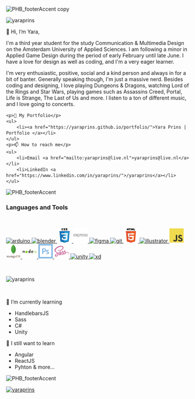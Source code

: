 ![PHB_footerAccent copy](https://user-images.githubusercontent.com/27287809/222522907-2029cd52-1392-4777-81b6-b8d7f169a3bd.png)

<p align="left"> <img src="https://komarev.com/ghpvc/?username=yaraprins&label=Profile%20views&color=0e75b6&style=flat" alt="yaraprins"/> </p>

<section>
	<p>👋 Hi, I’m Yara,</p>
	<p>
		I'm a third year student for the study Communication & Multimedia Design on the Amsterdam University of Applied Sciences. I am following a minor in Applied 		Game Design during the period of early February until late June. I have a love for design as well as coding, and I'm a very eager learner.
	</p>
	<p>
		I'm very enthusiastic, positive, social and a kind person and always in for a bit of banter. Generally speaking though, I'm just a massive nerd. Besides coding 		and designing, I love playing Dungeons & Dragons, watching Lord of the Rings and Star Wars, playing games such as Assassins Creed, Portal, Life is Strange, The 		Last of Us and more. I listen to a ton of different music, and I love going to concerts.
	</p>
</section>

<section>

	<p>💞️ My Portfolio</p>
	<ul>
 		<li><a href="https://yaraprins.github.io/portfolio/">Yara Prins | Portfolio </a></li>
	</ul>
	<p>📫 How to reach me</p>
 	<ul>
   		<li>Email <a href="mailto:yaraprins@live.nl">yaraprins@live.nl</a></li>
  		<li>LinkedIn <a href="https://www.linkedin.com/in/yaraprins/">/yaraprins</a></li>
 	</ul>
</section>

![PHB_footerAccent](https://user-images.githubusercontent.com/27287809/222505411-03cee2e6-ae5b-4cb8-af41-3f510580012d.png)

<h3>Languages and Tools</h3>
</br>

<p> <a href="https://www.arduino.cc/" target="_blank" rel="noreferrer"> <img src="https://cdn.worldvectorlogo.com/logos/arduino-1.svg" alt="arduino" width="40" height="40"/> </a> <a href="https://www.blender.org/" target="_blank" rel="noreferrer"> <img src="https://download.blender.org/branding/community/blender_community_badge_white.svg" alt="blender" width="40" height="40"/> </a> <a href="https://www.w3schools.com/css/" target="_blank" rel="noreferrer"> <img src="https://raw.githubusercontent.com/devicons/devicon/master/icons/css3/css3-original-wordmark.svg" alt="css3" width="40" height="40"/> </a> <a href="https://expressjs.com" target="_blank" rel="noreferrer"> <img src="https://raw.githubusercontent.com/devicons/devicon/master/icons/express/express-original-wordmark.svg" alt="express" width="40" height="40"/> </a> <a href="https://www.figma.com/" target="_blank" rel="noreferrer"> <img src="https://www.vectorlogo.zone/logos/figma/figma-icon.svg" alt="figma" width="40" height="40"/> </a> <a href="https://git-scm.com/" target="_blank" rel="noreferrer"> <img src="https://www.vectorlogo.zone/logos/git-scm/git-scm-icon.svg" alt="git" width="40" height="40"/> </a> <a href="https://www.w3.org/html/" target="_blank" rel="noreferrer"> <img src="https://raw.githubusercontent.com/devicons/devicon/master/icons/html5/html5-original-wordmark.svg" alt="html5" width="40" height="40"/> </a> <a href="https://www.adobe.com/in/products/illustrator.html" target="_blank" rel="noreferrer"> <img src="https://www.vectorlogo.zone/logos/adobe_illustrator/adobe_illustrator-icon.svg" alt="illustrator" width="40" height="40"/> </a> <a href="https://developer.mozilla.org/en-US/docs/Web/JavaScript" target="_blank" rel="noreferrer"> <img src="https://raw.githubusercontent.com/devicons/devicon/master/icons/javascript/javascript-original.svg" alt="javascript" width="40" height="40"/> </a> <a href="https://www.mongodb.com/" target="_blank" rel="noreferrer"> <img src="https://raw.githubusercontent.com/devicons/devicon/master/icons/mongodb/mongodb-original-wordmark.svg" alt="mongodb" width="40" height="40"/> </a> <a href="https://nodejs.org" target="_blank" rel="noreferrer"> <img src="https://raw.githubusercontent.com/devicons/devicon/master/icons/nodejs/nodejs-original-wordmark.svg" alt="nodejs" width="40" height="40"/> </a> <a href="https://www.photoshop.com/en" target="_blank" rel="noreferrer"> <img src="https://raw.githubusercontent.com/devicons/devicon/master/icons/photoshop/photoshop-line.svg" alt="photoshop" width="40" height="40"/> </a> <a href="https://sass-lang.com" target="_blank" rel="noreferrer"> <img src="https://raw.githubusercontent.com/devicons/devicon/master/icons/sass/sass-original.svg" alt="sass" width="40" height="40"/> </a> <a href="https://unity.com/" target="_blank" rel="noreferrer"> <img src="https://www.vectorlogo.zone/logos/unity3d/unity3d-icon.svg" alt="unity" width="40" height="40"/> </a> <a href="https://www.adobe.com/products/xd.html" target="_blank" rel="noreferrer"> <img src="https://cdn.worldvectorlogo.com/logos/adobe-xd.svg" alt="xd" width="40" height="40"/> </a> </p>
</br>

<p><img src="https://github-readme-stats.vercel.app/api/top-langs?username=yaraprins&show_icons=true&locale=en&layout=compact" alt="yaraprins" width="300" /></p>

</br>

🌱 I’m currently learning
- HandlebarsJS
- Sass
- C#
- Unity

👀 I still want to learn
- Angular
- ReactJS
- Pyhton
& more...

![PHB_footerAccent](https://user-images.githubusercontent.com/27287809/222505411-03cee2e6-ae5b-4cb8-af41-3f510580012d.png)

<p><a href="https://ko-fi.com/yaraprins"> <img src="https://cdn.ko-fi.com/cdn/kofi3.png?v=3" height="50" width="210" alt="yaraprins" /></a></p><br><br>



<!---
YaraPrins/YaraPrins is a ✨ special ✨ repository because its `README.md` (this file) appears on your GitHub profile.
You can click the Preview link to take a look at your changes.
--->
